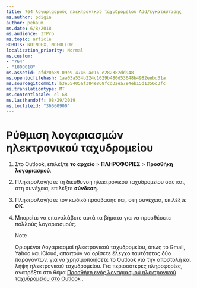 ```yaml
---
title: 764 λογαριασμούς ηλεκτρονικού ταχυδρομείου Add/εγκατάστασης
ms.author: pdigia
author: pebaum
ms.date: 6/8/2018
ms.audience: ITPro
ms.topic: article
ROBOTS: NOINDEX, NOFOLLOW
localization_priority: Normal
ms.custom:
- "764"
- "1800018"
ms.assetid: afd20b89-09e9-4746-ac16-e282382dd948
ms.openlocfilehash: 1aa03a534b224c1629b480d53648b4982eebd31a
ms.sourcegitcommit: b3e55405af384e868fcd32ea794eb15d1356c3fc
ms.translationtype: MT
ms.contentlocale: el-GR
ms.lasthandoff: 08/29/2019
ms.locfileid: "36660900"
---
```

# <a name="setup-email-accounts"></a>Ρύθμιση λογαριασμών ηλεκτρονικού ταχυδρομείου

1. Στο Outlook, επιλέξτε **το αρχείο** > **ΠΛΗΡΟΦΟΡΙΕΣ** > **Προσθήκη λογαριασμού**.

2. Πληκτρολογήστε τη διεύθυνση ηλεκτρονικού ταχυδρομείου σας και, στη συνέχεια, επιλέξτε **σύνδεση**.

3. Πληκτρολογήστε τον κωδικό πρόσβασης και, στη συνέχεια, επιλέξτε **OK**.

4. Μπορείτε να επαναλάβετε αυτά τα βήματα για να προσθέσετε πολλούς λογαριασμούς.

    > [!NOTE]
    > Ορισμένοι Λογαριασμοί ηλεκτρονικού ταχυδρομείου, όπως το Gmail, Yahoo και iCloud, απαιτούν να ορίσετε έλεγχο ταυτότητας δύο παραγόντων, για να χρησιμοποιήσετε το Outlook για την αποστολή και λήψη ηλεκτρονικού ταχυδρομείου. Για περισσότερες πληροφορίες, ανατρέξτε στο θέμα [Προσθήκη ενός λογαριασμού ηλεκτρονικού ταχυδρομείου στο Outlook](https://support.office.com/article/6e27792a-9267-4aa4-8bb6-c84ef146101b.aspx) .
  